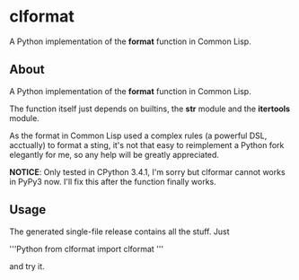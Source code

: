 # clformat

A Python implementation of the **format** function in Common Lisp.

## About
A Python implementation of the **format** function in Common Lisp.

The function itself just depends on builtins, the **str** module and the **itertools** module.

As the format in Common Lisp used a complex rules (a powerful DSL, acctually) to format a sting, it's not that easy to reimplement a Python fork elegantly for me, so any help will be greatly appreciated.

**NOTICE**: Only tested in CPython 3.4.1, I'm sorry but clformar cannot works in PyPy3 now. I'll fix this after the function finally works.

## Usage

The generated single-file release contains all the stuff. Just

'''Python
from clformat import clformat
'''

and try it.

